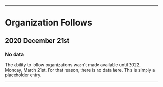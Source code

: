 
***

# Organization Follows

## 2020 December 21st

### No data

The ability to follow organizations wasn't made available until 2022, Monday, March 21st. For that reason, there is no data here. This is simply a placeholder entry.

***
